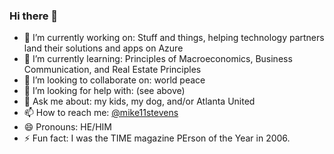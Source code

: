 ### Hi there 👋

<!--
**mike11stevens/mike11stevens** is a ✨ _special_ ✨ repository because its `README.md` (this file) appears on your GitHub profile.

Here are some ideas to get you started:

- 🔭 I’m currently working on ...
- 🌱 I’m currently learning ...
- 👯 I’m looking to collaborate on ...
- 🤔 I’m looking for help with ...
- 💬 Ask me about ...
- 📫 How to reach me: ...
- 😄 Pronouns: ...
- ⚡ Fun fact: ...
-->
- 🔭 I’m currently working on: Stuff and things, helping technology partners land their solutions and apps on Azure
- 🌱 I’m currently learning: Principles of Macroeconomics, Business Communication, and Real Estate Principles
- 👯 I’m looking to collaborate on: world peace
- 🤔 I’m looking for help with: (see above)
- 💬 Ask me about: my kids, my dog, and/or Atlanta United
- 📫 How to reach me: <a href="https://twitter.com/@mike11stevens" target="_blank">@mike11stevens</a>
- 😄 Pronouns: HE/HIM
- ⚡ Fun fact: I was the TIME magazine PErson of the Year in 2006.

